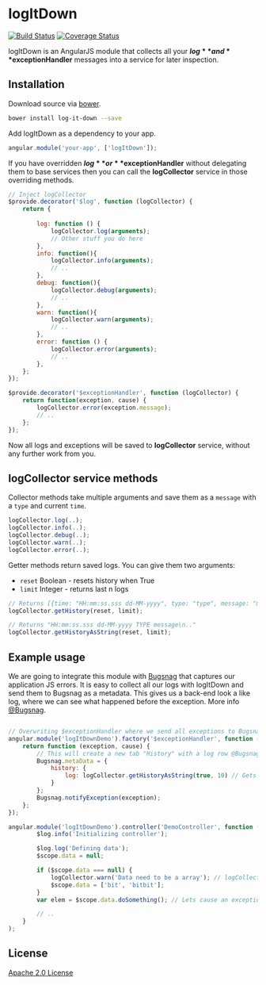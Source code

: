logItDown
===========
[![Build Status](https://travis-ci.org/ukupat/log-it-down.svg)](https://travis-ci.org/ukupat/log-it-down)
[![Coverage Status](https://coveralls.io/repos/ukupat/log-it-down/badge.png?branch=master)](https://coveralls.io/r/ukupat/log-it-down?branch=master)

logItDown is an AngularJS module that collects all your **$log** and **$exceptionHandler** messages into a service for later inspection.

## Installation

Download source via [bower](http://bower.io/).

````bash
bower install log-it-down --save
````

Add logItDown as a dependency to your app.

````javascript
angular.module('your-app', ['logItDown']);
````

If you have overridden **$log** or **$exceptionHandler** without delegating them to base services then you can call the **logCollector** service in those overriding methods.

````javascript
// Inject logCollector
$provide.decorator('$log', function (logCollector) {
	return {
		
		log: function () {
			logCollector.log(arguments);
			// Other stuff you do here
		},
		info: function(){
			logCollector.info(arguments);
			// ..
		},
		debug: function(){
			logCollector.debug(arguments);
			// ..
		},
		warn: function(){
			logCollector.warn(arguments);
			// ..
		},
		error: function () {
			logCollector.error(arguments);
			// ..
		},
	};
});

$provide.decorator('$exceptionHandler', function (logCollector) {
	return function(exception, cause) {
		logCollector.error(exception.message);
		// ..
	};
});
````

Now all logs and exceptions will be saved to **logCollector** service, without any further work from you.

## logCollector service methods

Collector methods take multiple arguments and save them as a `message` with a `type` and current `time`.

````javascript
logCollector.log(..);
logCollector.info(..);
logCollector.debug(..);
logCollector.warn(..);
logCollector.error(..);
````

Getter methods return saved logs. You can give them two arguments:
* `reset` Boolean - resets history when True
* `limit` Integer - returns last n logs

````javascript
// Returns [{time: "HH:mm:ss.sss dd-MM-yyyy", type: "type", message: "msg"}, ..]
logCollector.getHistory(reset, limit);

// Returns "HH:mm:ss.sss dd-MM-yyyy TYPE message\n.."
logCollector.getHistoryAsString(reset, limit); 
````

## Example usage

We are going to integrate this module with [Bugsnag](https://github.com/bugsnag/bugsnag-js) that captures our application JS errors. It is easy to collect all our logs with logItDown and send them to Bugsnag as a metadata. This gives us a back-end look a like log, where we can see what happened before the exception. More info [@Bugsnag](https://bugsnag.com/docs).

````javascript

// Overwriting $exceptionHandler where we send all exceptions to Bugsnag
angular.module('logItDownDemo').factory('$exceptionHandler', function (logCollector) {
	return function (exception, cause) {
		// This will create a new tab "History" with a log row @Bugsnag
		Bugsnag.metaData = {
			history: {
				log: logCollector.getHistoryAsString(true, 10) // Gets last 10 log and resets collected data
			}
		};
		Bugsnag.notifyException(exception);
	};
});

angular.module('logItDownDemo').controller('DemoController', function ($scope, $log, logCollector) {
		$log.info('Initializing controller');

		$log.log('Defining data');
		$scope.data = null;

		if ($scope.data === null) {
			logCollector.warn('Data need to be a array'); // logCollector service doesn't print messages to the browser console
			$scope.data = ['bit', 'bitbit'];
		}
		var elem = $scope.data.doSomething(); // Lets cause an exception

		// ..
	}
);
````

## License

[Apache 2.0 License](//github.com/transferwise/log-it-down/blob/master/LICENSE)

